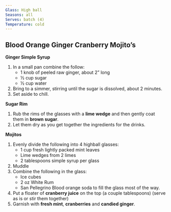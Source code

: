 ```yaml
---
Glass: High ball
Seasons: all
Serves: batch (4)
Temperature: cold
---
```


## Blood Orange Ginger Cranberry Mojito’s

__Ginger Simple Syrup__

1. In a small pan combine the follow:
	- 1 knob of peeled raw ginger, about 2” long
	- ½ cup sugar
	- ½ cup water
2. Bring to a simmer, stirring until the sugar is dissolved, about 2 minutes. 
3. Set aside to chill.

__Sugar Rim__

1. Rub the rims of the glasses with a __lime wedge__ and then gently coat them in __brown sugar__.
2. Let them dry as you get together the ingredients for the drinks.

__Mojitos__

1. Evenly divide the following into 4 highball glasses:
	- 1 cup fresh lightly packed mint leaves
	- Lime wedges from 2 limes
	- 2 tablespoons simple syrup per glass
2. Muddle
3. Combine the following in the glass:
	- Ice cubes
 	- 2 oz White Rum 
	- San Pellegrino Blood orange soda to fill the glass most of the way.
4. Put a floater of __cranberry juice__ on the top (a couple tablespoons) (serve as is or stir them together)
5. Garnish with __fresh mint__, __cranberries__ and __candied ginger__.
